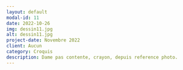 ```yaml
---
layout: default
modal-id: 11
date: 2022-10-26
img: dessin11.jpg
alt: dessin11.jpg
project-date: Novembre 2022
client: Aucun
category: Croquis
description: Dame pas contente, crayon, depuis reference photo.
---
```

